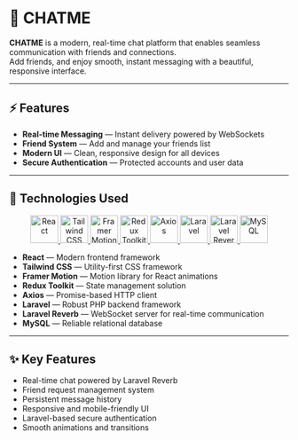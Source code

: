 # 💬 CHATME

**CHATME** is a modern, real-time chat platform that enables seamless communication with friends and connections.  
Add friends, and enjoy smooth, instant messaging with a beautiful, responsive interface.

---

## ⚡ Features

- **Real-time Messaging** — Instant delivery powered by WebSockets
- **Friend System** — Add and manage your friends list
- **Modern UI** — Clean, responsive design for all devices
- **Secure Authentication** — Protected accounts and user data

---

## 🚀 Technologies Used

<div align="center">

<a href="https://react.dev/" target="_blank">
  <img src="https://cdn.jsdelivr.net/gh/devicons/devicon@latest/icons/react/react-original.svg" alt="React" width="50"/>
</a>
<a href="https://tailwindcss.com/" target="_blank">
  <img src="https://cdn.jsdelivr.net/gh/devicons/devicon@latest/icons/tailwindcss/tailwindcss-original.svg" alt="Tailwind CSS" width="50"/>
</a>
<a href="https://www.framer.com/motion/" target="_blank">
  <img src="https://cdn.worldvectorlogo.com/logos/framer-motion.svg" alt="Framer Motion" width="50"/>
</a>
<a href="https://redux-toolkit.js.org/" target="_blank">
  <img src="https://cdn.jsdelivr.net/gh/devicons/devicon@latest/icons/redux/redux-original.svg" alt="Redux Toolkit" width="50"/>
</a>
<a href="https://axios-http.com/" target="_blank">
  <img src="https://axios-http.com/assets/logo.svg" alt="Axios" width="50"/>
</a>
<a href="https://laravel.com/" target="_blank">
  <img src="https://cdn.jsdelivr.net/gh/devicons/devicon@latest/icons/laravel/laravel-original.svg" alt="Laravel" width="50"/>
</a>
<a href="https://reverb.laravel.com/" target="_blank">
  <img src="https://laravel.com/img/logomark.min.svg" alt="Laravel Reverb" width="50"/>
</a>
<a href="https://www.mysql.com/" target="_blank">
  <img src="https://cdn.jsdelivr.net/gh/devicons/devicon@latest/icons/mysql/mysql-original.svg" alt="MySQL" width="50"/>
</a>

</div>

- **React** — Modern frontend framework
- **Tailwind CSS** — Utility-first CSS framework
- **Framer Motion** — Motion library for React animations
- **Redux Toolkit** — State management solution
- **Axios** — Promise-based HTTP client
- **Laravel** — Robust PHP backend framework
- **Laravel Reverb** — WebSocket server for real-time communication
- **MySQL** — Reliable relational database

---

## ✨ Key Features

- Real-time chat powered by Laravel Reverb
- Friend request management system
- Persistent message history
- Responsive and mobile-friendly UI
- Laravel-based secure authentication
- Smooth animations and transitions
